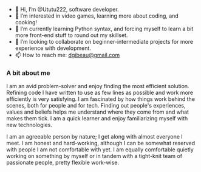 - 👋 Hi, I’m @Ututu222, software developer.
- 👀 I’m interested in video games, learning more about coding, and cooking!
- 🌱 I’m currently learning Python syntax, and forcing myself to learn a bit more front-end stuff to round out my skillset.
- 💞️ I’m looking to collaborate on beginner-intermediate projects for more experience with development.
- 📫 How to reach me: dgibeau@gmail.com

### A bit about me

I am an avid problem-solver and enjoy finding the most efficient solution. Refining code I have written to use as few lines as possible and work more efficiently is very satisfying. I am fascinated by how things work behind the scenes, both for people and for tech. Finding out people's experiences, values and beliefs helps me understand where they come from and what makes them tick. I am a quick learner and enjoy familiarizing myself with new technologies.

I am an agreeable person by nature; I get along with almost everyone I meet. I am honest and hard-working, although I can be somewhat reserved with people I am not comfortable with yet. I am equally comfortable quietly working on something by myself or in tandem with a tight-knit team of passionate people, pretty flexible work-wise.

<!---
Ututu222/Ututu222 is a ✨ special ✨ repository because its `README.md` (this file) appears on your GitHub profile.
You can click the Preview link to take a look at your changes.
--->
